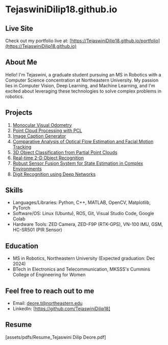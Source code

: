 # TejaswiniDilip18.github.io

## Live Site

Check out my portfolio live at: [https://TejaswiniDilip18.github.io/portfolio](https://TejaswiniDilip18.github.io)


## About Me
Hello! I'm Tejaswini, a graduate student pursuing an MS in Robotics with a Computer Science concentration at Northeastern University. My passion lies in Computer Vision, Deep Learning, and Machine Learning, and I'm excited about leveraging these technologies to solve complex problems in robotics.

## Projects

1. [Monocular Visual Odometry](https://github.com/TejaswiniDilip18/Visual-Odometry.git)
2. [Point Cloud Processing with PCL](https://github.com/TejaswiniDilip18/Point-Cloud-Processing-and-Visualization-with-PCL.git)
3. [Image Caption Generator](https://github.com/TejaswiniDilip18/CS-5100-Project.git)
4. [Comparative Analysis of Optical Flow Estimation and Facial Motion Tracking](https://github.com/TejaswiniDilip18/Comparative-Analysis-of-Optical-Flow-Estimation-Techniques.git)
5. [3D Object Classification from Partial Point Clouds](https://github.com/TejaswiniDilip18/3D-Object-Classification-from-Partial-Point-Clouds.git)
6. [Real-time 2-D Object Recognition](https://github.com/TejaswiniDilip18/Real-time-2-D-Object-Recognition.git)
7. [Robust Sensor Fusion System for State Estimation in Complex Environments](https://github.com/TejaswiniDilip18/Robust-Sensor-Fusion-System-for-State-Estimation-in-Complex-Environments.git)
8. [Digit Recognition using Deep Networks](https://github.com/TejaswiniDilip18/Digit-Recognition-using-Deep-Networks.git)

## Skills
- Languages/Libraries: Python, C++, MATLAB, OpenCV, Matplotlib, PyTorch
- Software/OS: Linux (Ubuntu), ROS, Git, Visual Studio Code, Google Colab
- Hardware Tools: ZED Camera, ZED-F9P (RTK-GPS), VN-100 IMU, GSM, HC-SR501 (PIR Sensor)

## Education
- MS in Robotics, Northeastern University (Expected graduation: Dec 2024)
- BTech in Electronics and Telecommunication, MKSSS's Cummins College of Engineering for Women

## Feel free to reach out to me
- Email: deore.t@northeastern.edu
- LinkedIn: [https://github.com/TejaswiniDilip18]

## Resume
[assets/pdfs/Resume_Tejaswini Dilip Deore.pdf]

